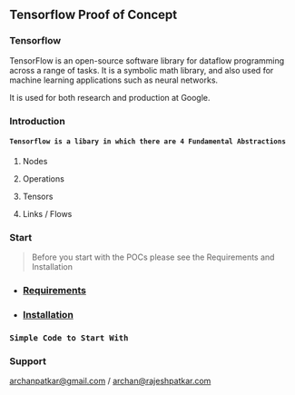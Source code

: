 ## Tensorflow Proof of Concept


### Tensorflow

TensorFlow is an open-source software library for dataflow programming across a range of tasks. 
It is a symbolic math library, and also used for machine learning applications such as neural networks.

It is used for both research and production at Google.

### Introduction

#### `Tensorflow is a libary in which there are 4 Fundamental Abstractions`
 
 1. Nodes
 
 2. Operations
 
 3. Tensors
 
 4. Links / Flows


### Start

> Before you start with the POCs please see the Requirements and Installation

* ### [Requirements](https://github.com/archanpatkar/tensorflow/wiki/Requirements)

* ### [Installation](https://github.com/archanpatkar/tensorflow/wiki/Installation)


### `Simple Code to Start With`

<script src="https://gist.github.com/archanpatkar/e09277a1ec49db27d0f21a9ab0e282bc.js"></script>


### Support

archanpatkar@gmail.com /
archan@rajeshpatkar.com
